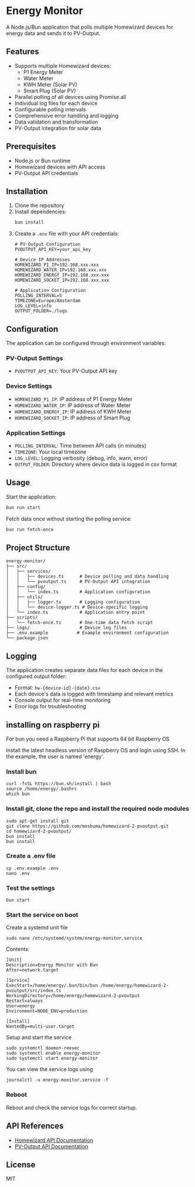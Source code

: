 # Energy Monitor

A Node.js/Bun application that polls multiple Homewizard devices for energy data and sends it to PV-Output.

## Features

- Supports multiple Homewizard devices:
  - P1 Energy Meter
  - Water Meter
  - KWH Meter (Solar PV)
  - Smart Plug (Solar PV)
- Parallel polling of all devices using Promise.all
- Individual log files for each device
- Configurable polling intervals
- Comprehensive error handling and logging
- Data validation and transformation
- PV-Output integration for solar data

## Prerequisites

- Node.js or Bun runtime
- Homewizard devices with API access
- PV-Output API credentials

## Installation

1. Clone the repository
2. Install dependencies:
   ```bash
   bun install
   ```
3. Create a `.env` file with your API credentials:
   ```
   # PV-Output Configuration
   PVOUTPUT_API_KEY=your_api_key

   # Device IP Addresses
   HOMEWIZARD_P1_IP=192.168.xxx.xxx
   HOMEWIZARD_WATER_IP=192.168.xxx.xxx
   HOMEWIZARD_ENERGY_IP=192.168.xxx.xxx
   HOMEWIZARD_SOCKET_IP=192.168.xxx.xxx

   # Application Configuration
   POLLING_INTERVAL=5
   TIMEZONE=Europe/Amsterdam
   LOG_LEVEL=info
   OUTPUT_FOLDER=./logs
   ```

## Configuration

The application can be configured through environment variables:

### PV-Output Settings
- `PVOUTPUT_API_KEY`: Your PV-Output API key

### Device Settings
- `HOMEWIZARD_P1_IP`: IP address of P1 Energy Meter
- `HOMEWIZARD_WATER_IP`: IP address of Water Meter
- `HOMEWIZARD_ENERGY_IP`: IP address of KWH Meter
- `HOMEWIZARD_SOCKET_IP`: IP address of Smart Plug

### Application Settings
- `POLLING_INTERVAL`: Time between API calls (in minutes)
- `TIMEZONE`: Your local timezone
- `LOG_LEVEL`: Logging verbosity (debug, info, warn, error)
- `OUTPUT_FOLDER`: Directory where device data is logged in csv format

## Usage

Start the application:

```bash
bun run start
```

Fetch data once without starting the polling service:

```bash
bun run fetch-once
```

## Project Structure

```
energy-monitor/
├── src/
│   ├── services/
│   │   ├── devices.ts      # Device polling and data handling
│   │   └── pvoutput.ts     # PV-Output API integration
│   ├── config/
│   │   └── index.ts        # Application configuration
│   ├── utils/
│   │   ├── logger.ts       # Logging configuration
│   │   └── device-logger.ts # Device-specific logging
│   └── index.ts            # Application entry point
├── scripts/
│   └── fetch-once.ts       # One-time data fetch script
├── logs/                   # Device log files
├── .env.example           # Example environment configuration
└── package.json
```

## Logging

The application creates separate data files for each device in the configured output folder:
- Format: `hw-{device-id}-{date}.csv`
- Each device's data is logged with timestamp and relevant metrics
- Console output for real-time monitoring
- Error logs for troubleshooting

## installing on raspberry pi

For bun you need a Raspberry Pi that supports 64 bit Raspberry OS

Install the latest headless version of Raspberry OS and login using SSH.
In the example, the user is named 'energy'.

### Install bun
````
curl -fsSL https://bun.sh/install | bash
source /home/energy/.bashrc
which bun
````

### Install git, clone the repo and install the required node modules
````
sudo apt-get install git
git clone https://github.com/mosbuma/homewizard-2-pvoutput.git
cd homewizard-2-pvoutput/
bun install
bun install
````

### Create a .env file
````
cp .env.example .env
nano .env
````

### Test the settings
````
bun start
````

### Start the service on boot

Create a systemd unit file
````
sudo nano /etc/systemd/system/energy-monitor.service
````

Contents:
````
[Unit]
Description=Energy Monitor with Bun
After=network.target

[Service]
ExecStart=/home/energy/.bun/bin/bun /home/energy/homewizard-2-pvoutput/src/index.ts
WorkingDirectory=/home/energy/homewizard-2-pvoutput
Restart=always
User=energy
Environment=NODE_ENV=production

[Install]
WantedBy=multi-user.target
````

Setup and start the service 
````
sudo systemctl daemon-reexec
sudo systemctl enable energy-monitor
sudo systemctl start energy-monitor
````

You can view the service logs using
````
journalctl -u energy-monitor.service -f
````

### Reboot
Reboot and check the service logs for correct startup.

## API References

- [Homewizard API Documentation](https://api-documentation.homewizard.com/docs/introduction)
- [PV-Output API Documentation](https://pvoutput.org/help/api_specification.html)

## License

MIT

